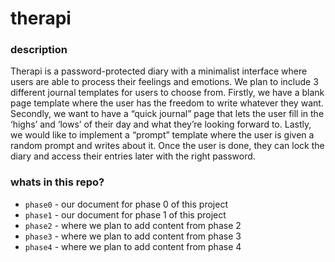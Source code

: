 # therapi

### description
Therapi is a password-protected diary with a minimalist interface where users are able to process their feelings and emotions. We plan to include 3 different journal templates for users to choose from. Firstly, we have a blank page template where the user has the freedom to write whatever they want. Secondly, we want to have a “quick journal” page that lets the user fill in the ‘highs’ and ‘lows’ of their day and what they’re looking forward to. Lastly, we would like to implement a “prompt” template where the user is given a random prompt and writes about it. Once the user is done, they can lock the diary and access their entries later with the right password.

### whats in this repo?
* ```phase0``` - our document for phase 0 of this project
* ```phase1``` - our document for phase 1 of this project
* ```phase2``` - where we plan to add content from phase 2
* ```phase3``` - where we plan to add content from phase 3
* ```phase4``` - where we plan to add content from phase 4

